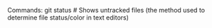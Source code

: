 Commands:
    git status
        # Shows untracked files (the method used to determine file status/color in text editors)